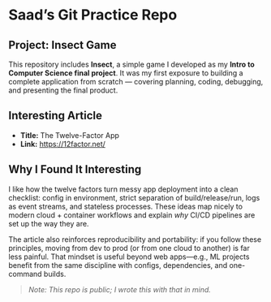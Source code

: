 
# Saad’s Git Practice Repo

## Project: Insect Game
This repository includes **Insect**, a simple game I developed as my **Intro to Computer Science final project**. It was my first exposure to building a complete application from scratch — covering planning, coding, debugging, and presenting the final product.

## Interesting Article
- **Title:** The Twelve-Factor App  
- **Link:** https://12factor.net/

## Why I Found It Interesting
I like how the twelve factors turn messy app deployment into a clean checklist: config in environment, strict separation of build/release/run, logs as event streams, and stateless processes. These ideas map nicely to modern cloud + container workflows and explain *why* CI/CD pipelines are set up the way they are.

The article also reinforces reproducibility and portability: if you follow these principles, moving from dev to prod (or from one cloud to another) is far less painful. That mindset is useful beyond web apps—e.g., ML projects benefit from the same discipline with configs, dependencies, and one-command builds.

> _Note: This repo is public; I wrote this with that in mind._

